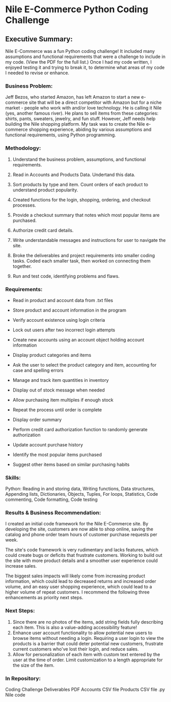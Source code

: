# Nile E-Commerce Python Coding Challenge

## Executive Summary:

Nile E-Commerce was a fun Python coding challenge!  It included many assumptions and functional requirements that were a challenge to include in my code.  (View the PDF for the full list.)  Once I had my code written, I enjoyed testing it and trying to break it, to determine what areas of my code I needed to revise or enhance.    


### Business Problem: 

Jeff Bezos, who started Amazon, has left Amazon to start a new e-commerce site that will be a direct competitor with Amazon but for a niche market - people who work with and/or love technology.  He is calling it Nile (yes, another famous river).  He plans to sell items from these categories: shirts, pants, sweaters, jewelry, and fun stuff.  However, Jeff needs help building the Nile shopping platform.  My task was to create the Nile e-commerce shopping experience, abiding by various assumptions and functional requirements, using Python programming.       


### Methodology: 

1. Understand the business problem, assumptions, and functional requirements.
   
2. Read in Accounts and Products Data.  Undertand this data.    

3. Sort products by type and item.  Count orders of each product to understand product popularity.  

4. Created functions for the login, shopping, ordering, and checkout processes.

7. Provide a checkout summary that notes which most popular items are purchased.

8. Authorize credit card details.

9. Write understandable messages and instructions for user to navigate the site.

10. Broke the deliverables and project requirements into smaller coding tasks.  Coded each smaller task, then worked on connecting them together.

11. Run and test code, identifying problems and flaws.


### Requirements: 
- Read in product and account data from .txt files
  
- Store product and account information in the program
  
- Verify account existence using login criteria

- Lock out users after two incorrect login attempts

- Create new accounts using an account object holding account information

- Display product categories and items

- Ask the user to select the product category and item, accounting for case and spelling errors

- Manage and track item quantities in inventory

- Display out of stock message when needed

- Allow purchasing item multiples if enough stock

- Repeat the process until order is complete

- Display order summary 

- Perform credit card authorization function to randomly generate authorization 

- Update account purchase history

- Identify the most popular items purchased

- Suggest other items based on similar purchasing habits


### Skills:

Python: Reading in and storing data, Writing functions, Data structures, Appending lists, Dictionaries, Objects, Tuples, For loops, Statistics, Code commenting, Code formatting, Code testing


### Results & Business Recommendation: 

I created an initial code framework for the Nile E-Commerce site.  By developing the site, customers are now able to shop online, saving the catalog and phone order team hours of customer purchase requests per week.  

The site's code framework is very rudimentary and lacks features, which could create bugs or deficits that frustrate customers.  Working to build out the site with more product details and a smoother user experience could increase sales.    

The biggest sales impacts will likely come from increasing product information, which could lead to decreased returns and increased order volume, and an easy user shopping experience, which could lead to a higher volume of repeat customers.  I recommend the following three enhancements as priority next steps.  


### Next Steps: 

1. Since there are no photos of the items, add string fields fully describing each item.  This is also a value-adding accessibility feature!  
2. Enhance user account functionality to allow potential new users to browse items without needing a login.  Requiring a user login to view the products is a barrier that could deter potential new customers, frustrate current customers who've lost their login, and reduce sales.
3. Allow for personalization of each item with custom text entered by the user at the time of order.  Limit customization to a length appropriate for the size of the item.


### In Repository: 
Coding Challenge Deliverables PDF 
Accounts CSV file
Products CSV file
.py Nile code 

